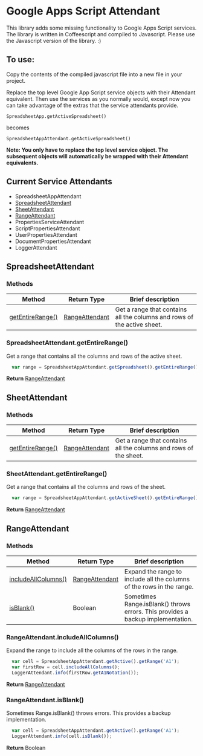 # Google Apps Script Attendant

This library adds some missing functionality to Google Apps Script services. The library is written in Coffeescript and compiled to Javascript. Please use the Javascript version of the library. :) 

## To use:


Copy the contents of the compiled javascript file into a new file in your project. 
 
Replace the top level Google App Script service objects with their Attendant equivalent. Then use the services as you normally would, except now you can take advantage of the extras that the service attendants provide.

```
SpreadsheetApp.getActiveSpreadsheet()
```

becomes

```
SpreadsheetAppAttendant.getActiveSpreadsheet()
```

**Note: You only have to replace the top level service object. The subsequent objects will automatically be wrapped with their Attendant equivalents.**
 
## Current Service Attendants

* SpreadsheetAppAttendant
* [SpreadsheetAttendant](#spreadsheetattendant)
* [SheetAttendant](#sheetattendant)
* [RangeAttendant](#rangeattendant)
* PropertiesServiceAttendant
* ScriptPropertiesAttendant
* UserPropertiesAttendant
* DocumentPropertiesAttendant
* LoggerAttendant


## SpreadsheetAttendant  
### Methods

| Method | Return Type | Brief description |
| ------ | ----------- | ----------------- |
| [getEntireRange()](#spreadsheetattendantgetentirerange) | [RangeAttendant](#rangeattendant) | Get a range that contains all the columns and rows of the active sheet. |


### SpreadsheetAttendant.getEntireRange()

Get a range that contains all the columns and rows of the active sheet.

```javascript
  var range = SpreadsheetAppAttendant.getSpreadsheet().getEntireRange();
```

**Return**
[RangeAttendant](#rangeattendant)

## SheetAttendant
### Methods

| Method | Return Type | Brief description |
| ------ | ----------- | ----------------- |
| [getEntireRange()](#sheetattendantgetentirerange) | [RangeAttendant](#rangeattendant) | Get a range that contains all the columns and rows of the sheet. |


### SheetAttendant.getEntireRange()

Get a range that contains all the columns and rows of the sheet.

```javascript
  var range = SpreadsheetAppAttendant.getActiveSheet().getEntireRange();
```

**Return**
[RangeAttendant](#rangeattendant)

## RangeAttendant
### Methods

| Method | Return Type | Brief description |
| ------ | ----------- | ----------------- |
| [includeAllColumns()](#rangeattendantincludeallcolumns) | [RangeAttendant](#rangeattendant) | Expand the range to include all the columns of the rows in the range. |
| [isBlank()](#rangeattendantisblank) | Boolean | Sometimes Range.isBlank() throws errors. This provides a backup implementation. |

### RangeAttendant.includeAllColumns()

Expand the range to include all the columns of the rows in the range.

```javascript
  var cell = SpreadsheetAppAttendant.getActive().getRange('A1');
  var firstRow = cell.includeAllColumns();
  LoggerAttendant.info(firstRow.getA1Notation());
```

**Return**
[RangeAttendant](#rangeattendant)

### RangeAttendant.isBlank()

Sometimes Range.isBlank() throws errors. This provides a backup implementation.

```javascript
  var cell = SpreadsheetAppAttendant.getActive().getRange('A1');
  LoggerAttendant.info(cell.isBlank());
```

**Return**
Boolean



